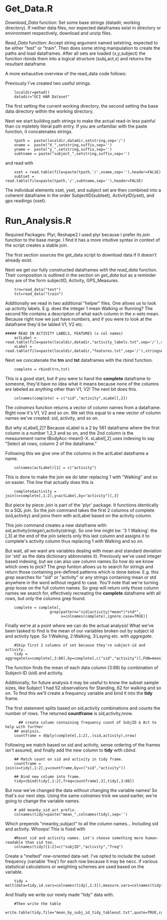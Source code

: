 Get_Data.R
===================
*Download_Data* function: Set some base strings (datadir, working directory). If neither data files, nor expected dataframes exist in directory or environment respectively, download and unzip files.

*Read_Data* function: Accept string argument named setstring, expected to be either "test" or "train". Then does some string manipulation to create the paths and load dataframes. After all sets are loaded (x,y,subject) the function rbinds them into a logical structure (subj,act,x) and returns the resultant dataframe.

A more exhaustive overview of the read_data code follows:

Previously I've created two useful strings.
```{r}
    localdir=getwd()
    datadir="UCI HAR Dataset"
```
The first setting the current working directory, the second setting the base data directory within the working directory.

Next we start building path strings to make the actual read-in less painful than co
mpletely literal path entry. If you are unfamiliar with the paste function, it concatenates strings.
```{r}
    tpath =  paste(localdir,datadir,setstring,sep='/')
    xname =  paste("X_",setstring,suffix,sep='')
    yname =  paste("y_",setstring,suffix,sep='')
    subtname = paste("subject_",setstring,suffix,sep='')
```
and read with
```{r}
    xset = read.table(file=paste(tpath,'/',xname,sep=''),header=FALSE)
    subtset = read.table(file=paste(tpath,'/',subtname,sep=''),header=FALSE)
```
The individual elements xset, yset, and subject set are then combined into a coherent dataframe in the order SubjectID(subtset), ActivityID(yset), and gps readings (xset).

Run_Analysis.R
===================
Required Packages: Plyr, Reshape2
I used plyr because I prefer its *join* function to the base *merge*. I find it has a more intuitive syntax in context of the script creates a stable join.

The first section sources the get_data script to download data if it doesn't already exist.

Next we get our fully constructed dataframes with the *read_data* function. Their composition is outlined in the section on *get_data* but as a reminder they are of the form subjectID, Activity, GPS_Measures.

```{r}
    trn=read_data("test")
    tst=read_data("train")
```

Additionally we read in two additional "helper" files. One allows us to look up activity labels. E.g. does the integer 1 mean Walking or Running? The second file contains a description of what each column in the x-sets mean. Because right now we just have numbers, and if you were to look at the dataframe they'd be labled V1, V2 etc.

```{r}
##### READ IN ACTIVITY LABELS, FEATURES (x col names)
    actLabel = read.table(file=paste(localdir,datadir,"activity_labels.txt",sep='/'),stringsAsFactors=FALSE)
    xLabel = read.table(file=paste(localdir,datadir,"features.txt",sep='/'),stringsAsFactors=FALSE)
```

Next we concatenate the **trn** and **tst** dataframes with the rbind function.
```{r}
    complete = rbind(trn,tst)
```

This is a good start, but if you were to hand the **complete** dataframe to someone, they'd have no idea what it means because none of the columns are labeled as anything other than V1, V2! The next bit does this.
```{r}
    colnames(complete) = c("sid","activity",xLabel[,2])
```
The *colnames* function returns a vector of column names from a dataframe. Right now it's V1, V2 and so on. We set this equal to a new vector of column names we've created: sid, activity, and so on. 

But why xLabel[,2]? Because xLabel is a 2 by 561 dataframe where the first column is a number 1,2,3 and so on, and the 2nd column is the measurement name tBodyAcc-mean()-X. xLabel[,2] uses indexing to say "Select all rows, column 2 of the dataframe."

Following this we give one of the columns in the actLabel dataframe a name. 
```{r}
    colnames(actLabel)[1] = c("activity")
```
This is done to make the join we do later replacing 1 with "Walking" and so on easier. The line that actually does this is
```{r}
    complete$activity = join(x=complete[,1:2],y=actLabel,by="activity")[,3]
```
But piece by piece: *join* is part of the 'plyr' package. It functions identically to a SQL join. So the *join* command takes the first 2 columns of complete (sid,activity) and joins them with actLabel based on the activity column. 

This join command creates a new dataframe with: sid,activity(integer),activity(string). So one line might be: '3 1 Walking'. the [,3] at the end of the join selects only this last column and assigns it to complete's activity column thus replacing 1 with Walking and so on. 

But wait, all we want are variables dealing with mean and standard deviation (or 'std' as the data dictionary abbreviates it).
Previously we've used integer based indexing, but we can also use column names.So how do we know which ones to pick? The *grep* funtion allows us to search for strings and return those containing pre-defined patterns which is done below. E.g. this *grep* searches for "sid" or "activity" or any strings containing mean or std anywhere in the word without regard to case. You'll note that we're turning *grep* loose on the full column names. So grep will return only those column names we search for, effectively recreating the **complete** dataframe with all rows, but only the columns grep found.
```{r}
    complete = complete[,
                    grep(pattern="sid|activity|*mean*|*std*",
                         x=colnames(complete),ignore.case=TRUE)]
```

Finally we're at a point where we can do the actual analysis!
What we've been tasked to find is the mean of our variables broken out by subject id and activity type. So 1:Walking, 2:Walking, 3:Laying etc. with *aggregate*.
```{r}
    #Skip first 2 columns of set because they're subject-id and activity.
    tidy = aggregate(x=complete[,3:88],by=complete[,c("sid","activity")],FUN=mean)
```
The function finds the mean of each data column (3:88) by combination of Subject-ID (sid) and activity.

Additionally, for future analysis it may be useful to know the subset sample sizes, like Subject 1 had 52 observations for Standing, 62 for walking and so on. To find this we'll create a frequency variable and bind it into the **tidy** frame.

The first statement splits based on sid,activity combinations and counts the number of rows. The returned **countframe** is sid,activity,nrow.

```{r}
      ## create column containing frequency count of SubjID & Act to help with further 
    ## analysis. 
    countframe = ddply(complete[,1:2],.(sid,activity),nrow)
```

Following we match based on sid and activity, sense ordering of the frames isn't assured, and finally add the new column to **tidy** with *cbind*.
```{r}
    ## Match count on sid and activity in tidy frame.
    countframe = join(x=tidy[,1:2],y=countframe,by=c("sid","activity"))

    ## Bind new column into frame.
    tidy=cbind(tidy[,1:2],freq=countframe[,3],tidy[,3:88])
```

But now we've changed the data without changing the variable names! So that's our next step. Using the same *colnames* trick we used earlier, we're going to change the variable names.
```{r}
    # add meanby_sid_act prefix.
    colnames(tidy)=paste("mean_",colnames(tidy),sep='')
```
Which prepends "meanby_subjact" to all the column names... Including sid and activity. Whoops! This is fixed with
```{r}
    #Reset sid and activity names. Let's choose something more human-readable than sid too.
    colnames(tidy)[1:2]=c("subjID","activity","freq")
```

Create a "melted" row-oriented data-set. I've opted to include the subset frequency (variable 'freq') for each row because it may be necc. if various statistical calculations or weighting schemes are used based on the variable.
```{r}
    tidy = melt(data=tidy,id.vars=colnames(tidy[,1:3]),measure.vars=colnames(tidy[,4:ncol(tidy)]))
```

And finally we write our newly made "tidy" data with:
```{r}
    #Then write the table
    write.table(tidy,file="mean_by_subj_id_tidy_tableout.txt",quote=TRUE,col.names=TRUE,row.names=FALSE)
```